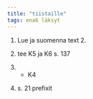 ```yaml
---
title: "tiistaille"
tags: ena6 läksyt
---
```


1. Lue ja suomenna text 2.

2. tee K5 ja K6 s. 137

3. + K4

3. s. 21 prefixit
